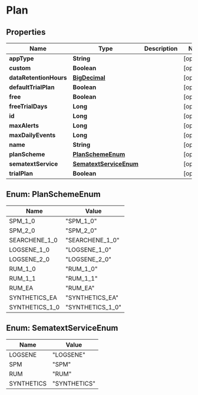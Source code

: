 # Plan

## Properties
| Name                   | Type                                            | Description | Notes      |
| ---------------------- | ----------------------------------------------- | ----------- | ---------- |
| **appType**            | **String**                                      |             | [optional] |
| **custom**             | **Boolean**                                     |             | [optional] |
| **dataRetentionHours** | [**BigDecimal**](BigDecimal.md)                 |             | [optional] |
| **defaultTrialPlan**   | **Boolean**                                     |             | [optional] |
| **free**               | **Boolean**                                     |             | [optional] |
| **freeTrialDays**      | **Long**                                        |             | [optional] |
| **id**                 | **Long**                                        |             | [optional] |
| **maxAlerts**          | **Long**                                        |             | [optional] |
| **maxDailyEvents**     | **Long**                                        |             | [optional] |
| **name**               | **String**                                      |             | [optional] |
| **planScheme**         | [**PlanSchemeEnum**](#PlanSchemeEnum)           |             | [optional] |
| **sematextService**    | [**SematextServiceEnum**](#SematextServiceEnum) |             | [optional] |
| **trialPlan**          | **Boolean**                                     |             | [optional] |

<a name="PlanSchemeEnum"></a>
## Enum: PlanSchemeEnum
| Name           | Value                      |
| -------------- | -------------------------- |
| SPM_1_0        | &quot;SPM_1_0&quot;        |
| SPM_2_0        | &quot;SPM_2_0&quot;        |
| SEARCHENE_1_0  | &quot;SEARCHENE_1_0&quot;  |
| LOGSENE_1_0    | &quot;LOGSENE_1_0&quot;    |
| LOGSENE_2_0    | &quot;LOGSENE_2_0&quot;    |
| RUM_1_0        | &quot;RUM_1_0&quot;        |
| RUM_1_1        | &quot;RUM_1_1&quot;        |
| RUM_EA         | &quot;RUM_EA&quot;         |
| SYNTHETICS_EA  | &quot;SYNTHETICS_EA&quot;  |
| SYNTHETICS_1_0 | &quot;SYNTHETICS_1_0&quot; |

<a name="SematextServiceEnum"></a>
## Enum: SematextServiceEnum
| Name       | Value                  |
| ---------- | ---------------------- |
| LOGSENE    | &quot;LOGSENE&quot;    |
| SPM        | &quot;SPM&quot;        |
| RUM        | &quot;RUM&quot;        |
| SYNTHETICS | &quot;SYNTHETICS&quot; |
